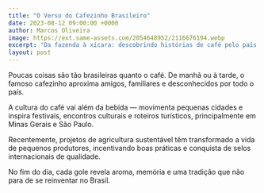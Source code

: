 ```yaml
---
title: "O Verso do Cafezinho Brasileiro"
date: 2023-08-12 09:00:00 +0000
author: Marcos Oliveira
image: https://ext.same-assets.com/2054648952/2116676194.webp
excerpt: "Da fazenda à xícara: descobrindo histórias de café pelo país."
layout: post
---
```


Poucas coisas são tão brasileiras quanto o café. De manhã ou à tarde, o famoso cafezinho aproxima amigos, familiares e desconhecidos por todo o país.

A cultura do café vai além da bebida — movimenta pequenas cidades e inspira festivais, encontros culturais e roteiros turísticos, principalmente em Minas Gerais e São Paulo.

Recentemente, projetos de agricultura sustentável têm transformado a vida de pequenos produtores, incentivando boas práticas e conquista de selos internacionais de qualidade.

No fim do dia, cada gole revela aroma, memória e uma tradição que não para de se reinventar no Brasil.
